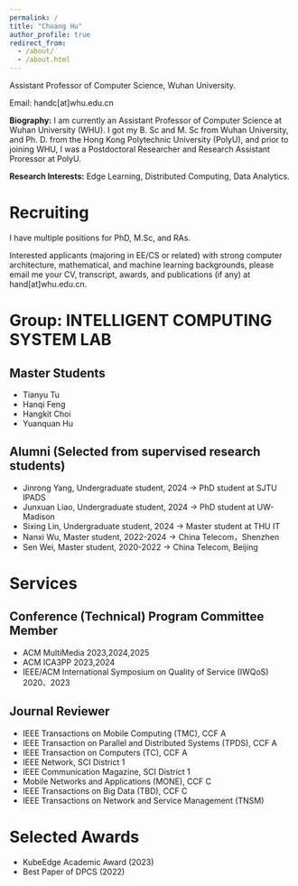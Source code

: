 ```yaml
---
permalink: /
title: "Chuang Hu"
author_profile: true
redirect_from: 
  - /about/
  - /about.html
---
```


Assistant Professor of Computer Science, Wuhan University.

Email: handc[at]whu.edu.cn

**Biography:**
I am currently an Assistant Professor of Computer Science at Wuhan University (WHU). I got my B. Sc and M. Sc from Wuhan University, and Ph. D. from the Hong Kong Polytechnic University (PolyU), and prior to joining WHU, I was a Postdoctoral Researcher and Research Assistant Proressor at PolyU. 

**Research Interests:**
Edge Learning, Distributed Computing, Data Analytics.

<!--建议修改，目前照抄！！-->

Recruiting
======
I have multiple positions for PhD, M.Sc, and RAs.

Interested applicants (majoring in EE/CS or related) with strong computer architecture, mathematical, and machine learning backgrounds, please email me your CV, transcript, awards, and publications (if any) at hand[at]whu.edu.cn.


Group: INTELLIGENT COMPUTING SYSTEM LAB
======

<!--Ph.D. Students-->

Master Students
------
- Tianyu Tu
- Hanqi Feng
- Hangkit Choi
- Yuanquan Hu

<!--Research Assistants-->

<!--本科生具体指导时间！！-->

Alumni (Selected from supervised research students)
------
- Jinrong Yang, Undergraduate student, 2024 -> PhD student at SJTU IPADS 
- Junxuan Liao, Undergraduate student, 2024 -> PhD student at UW-Madison
- Sixing Lin, Undergraduate student, 2024 -> Master student at THU IT
- Nanxi Wu, Master student, 2022-2024 -> China Telecom，Shenzhen
- Sen Wei, Master student, 2020-2022 -> China Telecom, Beijing


Services
======

Conference (Technical) Program Committee Member
------
- ACM MultiMedia 2023,2024,2025
- ACM ICA3PP 2023,2024
- IEEE/ACM International Symposium on Quality of Service (IWQoS) 2020、2023

Journal Reviewer
------
- IEEE Transactions on Mobile Computing (TMC), CCF A
- IEEE Transaction on Parallel and Distributed Systems (TPDS), CCF A
- IEEE Transaction on Computers (TC), CCF A
- IEEE Network, SCI District 1
- IEEE Communication Magazine, SCI District 1
- Mobile Networks and Applications (MONE), CCF C
- IEEE Transactions on Big Data (TBD), CCF C
- IEEE Transactions on Network and Service Management (TNSM)

<!--Organizing Committee Member-->


Selected Awards
======
<!--时间不限：奖学金，比赛获奖，企业奖项，-->
- KubeEdge Academic Award (2023)
- Best Paper of DPCS (2022)
